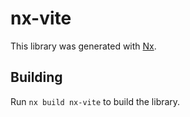 # nx-vite

This library was generated with [Nx](https://nx.dev).

## Building

Run `nx build nx-vite` to build the library.

